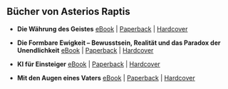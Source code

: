 ## Bücher von Asterios Raptis

* **Die Währung des Geistes**
  [eBook](https://www.amazon.com/dp/B0FF5FGWRQ) | [Paperback](https://www.amazon.com/dp/B0FFH2HDPH) | [Hardcover](https://www.amazon.com/dp/B0FL78THT7)

* **Die Formbare Ewigkeit – Bewusstsein, Realität und das Paradox der Unendlichkeit**
  [eBook](https://www.amazon.com/dp/B0DWVHDDF2) | [Paperback](https://www.amazon.com/dp/B0F8ZWZV1B) | [Hardcover](https://www.amazon.com/dp/B0FRS31Y1M)

* **KI für Einsteiger**
  [eBook](https://www.amazon.com/dp/B0F3XZWVGW) | [Paperback](https://www.amazon.com/dp/B0F43H6T2M) | [Hardcover](https://www.amazon.com/dp/B0FRF6D13Q)

* **Mit den Augen eines Vaters**
  [eBook](https://www.amazon.com/dp/B0F88D4ZLT) | [Paperback](https://www.amazon.com/dp/B0FK3J47RR) | [Hardcover](https://www.amazon.com/dp/B0FM235M7M)
